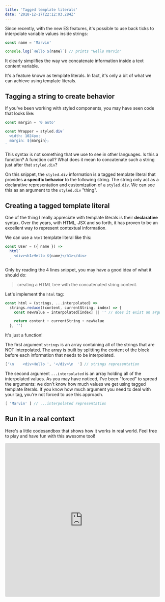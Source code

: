 ```yaml
---
title: 'Tagged template literals'
date: '2018-12-17T22:12:03.284Z'
---
```


Since recently, with the new ES features, it's possible to use back ticks to interpolate variable values inside strings:

```javascript
const name = 'Marvin'

console.log(`Hello ${name}`) // prints "Hello Marvin"
```

It clearly simplifies the way we concatenate information inside a text content variable.

It's a feature known as template literals. In fact, it's only a bit of what we can achieve using template literals.

## Tagging a string to create behavior

If you've been working with styled components, you may have seen code that looks like:

```javascript
const margin = '0 auto'

const Wrapper = styled.div`
  width: 1024px;
  margin: ${margin};
`
```

This syntax is not something that we use to see in other languages. Is this a function? A function call? What does it mean to concatenate such a string just after that `styled.div`?

On this snippet, the `styled.div` information is a tagged template literal that provides **a specific behavior** to the following string. The string only act as a declarative representation and customization of a `styled.div`. We can see this as an argument to the `styled.div` "thing".

## Creating a tagged template literal

One of the thing I really appreciate with template literals is their **declarative** syntax. Over the years, with HTML, JSX and so forth, it has proven to be an excellent way to represent contextual information.

We can use a `html` template literal like this:

```javascript
const User = ({ name }) =>
  html`
    <div><h1>Hello ${name}</h1></div>
  `
```

Only by reading the 4 lines snippet, you may have a good idea of what it should do:

> creating a HTML tree with the concatenated string content.

Let's implement the `html` tag:

```javascript
const html = (strings, ...interpolated) =>
  strings.reduce((content, currentString, index) => {
    const newValue = interpolated[index] || '' // does it exist an argument for that string position?

    return content + currentString + newValue
  }, '')
```

It's just a function!

The first argument `strings` is an array containing all of the strings that are NOT interpolated. The array is built by splitting the content of the block before each information that needs to be interpolated.

```javascript
['\n    <div>Hello ', '</div>\n  '] // strings representation
```

The second argument `...interpolated` is an array holding all of the interpolated values. As you may have noticed, I've been "forced" to spread the arguments: we don't know how much values we get using tagged template literals. If you know how much argument you need to deal with your tag, you're not forced to use this approach.

```javascript
[ 'Marvin' ] // ...interpolated representation
```

## Run it in a real context

Here's a little codesandbox that shows how it works in real world. Feel free to play and have fun with this awesome tool!

<iframe src="https://codesandbox.io/embed/7mvjnkpmm0?fontsize=12&module=%2Fsrc%2Findex.js" style="width:100%; height:500px; border:0; border-radius: 4px; overflow:hidden;" sandbox="allow-modals allow-forms allow-popups allow-scripts allow-same-origin"></iframe>